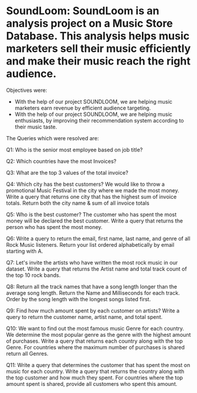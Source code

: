 # SoundLoom: SoundLoom is an analysis project on a Music Store Database. This analysis helps music marketers sell their music efficiently and make their music reach the right audience.

Objectives were:
* With the help of our project SOUNDLOOM, we are helping music marketers earn revenue by efficient audience targeting.
* With the help of our project SOUNDLOOM, we are helping music enthusiasts, by improving their recommendation system according to their music taste.

The Queries which were resolved are:



Q1: Who is the senior most employee based on job title?


Q2: Which countries have the most Invoices?


Q3: What are the top 3 values of the total invoice?


Q4: Which city has the best customers? We would like to throw a promotional Music Festival in the city where we made the most money. Write a query that returns one city that has the highest sum of invoice totals. Return both the city name & sum of all invoice totals


Q5: Who is the best customer? The customer who has spent the most money will be declared the best customer. Write a query that returns the person who has spent the most money.


Q6: Write a query to return the email, first name, last name, and genre of all Rock Music listeners. Return your list ordered alphabetically by email starting with A.


Q7: Let's invite the artists who have written the most rock music in our dataset. Write a query that returns the Artist name and total track count of the top 10 rock bands.


Q8: Return all the track names that have a song length longer than the average song length. Return the Name and Milliseconds for each track. Order by the song length with the longest songs listed first.


Q9: Find how much amount spent by each customer on artists? Write a query to return the customer name, artist name, and total spent.


Q10: We want to find out the most famous music Genre for each country. We determine the most popular genre as the genre with the highest amount of purchases. Write a query that returns each country along with the top Genre. For countries where the maximum number of purchases is shared return all Genres.


Q11: Write a query that determines the customer that has spent the most on music for each country. Write a query that returns the country along with the top customer and how much they spent. For countries where the top amount spent is shared, provide all customers who spent this amount.
